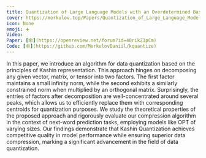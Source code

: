 ```yaml
---
title: Quantization of Large Language Models with an Overdetermined Basis
cover: https://merkulov.top/Papers/Quantization_of_Large_Language_Models_with_an_Overdetermined_Basis/kq.png
icon: None
emoji: ➕
Video: 
Paper: [🕸](https://openreview.net/forum?id=40rikZ1pCm)
Code: [🕸](https://github.com/MerkulovDaniil/kquantize)
---
```


In this paper, we introduce an algorithm for data quantization based on the principles of Kashin representation. This approach hinges on decomposing any given vector, matrix, or tensor into two factors. The first factor maintains a small infinity norm, while the second exhibits a similarly constrained norm when multiplied by an orthogonal matrix. Surprisingly, the entries of factors after decomposition are well-concentrated around several peaks, which allows us to efficiently replace them with corresponding centroids for quantization purposes. We study the theoretical properties of the proposed approach and rigorously evaluate our compression algorithm in the context of next-word prediction tasks, employing models like OPT of varying sizes. Our findings demonstrate that Kashin Quantization achieves competitive quality in model performance while ensuring superior data compression, marking a significant advancement in the field of data quantization.
